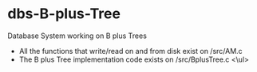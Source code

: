 # dbs-B-plus-Tree
Database System working on B plus Trees

<ul>
  <li>All the functions that write/read on and from disk exist on /src/AM.c
  <li>The B plus Tree implementation code exists on /src/BplusTree.c
<\ul>
